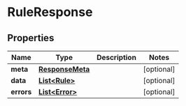 

# RuleResponse


## Properties

Name | Type | Description | Notes
------------ | ------------- | ------------- | -------------
**meta** | [**ResponseMeta**](ResponseMeta.md) |  |  [optional]
**data** | [**List&lt;Rule&gt;**](Rule.md) |  |  [optional]
**errors** | [**List&lt;Error&gt;**](Error.md) |  |  [optional]



